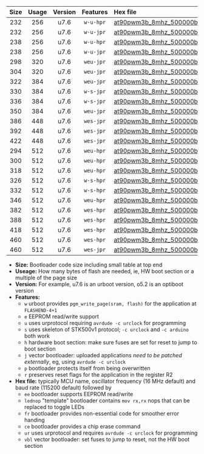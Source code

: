 |Size|Usage|Version|Features|Hex file|
|:-:|:-:|:-:|:-:|:--|
|232|256|u7.6|`w-u-hpr`|[at90pwm3b_8mhz_500000bps_ur.hex](https://raw.githubusercontent.com/stefanrueger/urboot/main//at90pwm3b_8mhz_500000bps_ur.hex)|
|232|256|u7.6|`w-u-jpr`|[at90pwm3b_8mhz_500000bps_ur_vbl.hex](https://raw.githubusercontent.com/stefanrueger/urboot/main//at90pwm3b_8mhz_500000bps_ur_vbl.hex)|
|238|256|u7.6|`w-u-hpr`|[at90pwm3b_8mhz_500000bps_lednop_ur.hex](https://raw.githubusercontent.com/stefanrueger/urboot/main//at90pwm3b_8mhz_500000bps_lednop_ur.hex)|
|238|256|u7.6|`w-u-jpr`|[at90pwm3b_8mhz_500000bps_lednop_ur_vbl.hex](https://raw.githubusercontent.com/stefanrueger/urboot/main//at90pwm3b_8mhz_500000bps_lednop_ur_vbl.hex)|
|298|320|u7.6|`weu-jpr`|[at90pwm3b_8mhz_500000bps_ee_ur_vbl.hex](https://raw.githubusercontent.com/stefanrueger/urboot/main//at90pwm3b_8mhz_500000bps_ee_ur_vbl.hex)|
|304|320|u7.6|`weu-jpr`|[at90pwm3b_8mhz_500000bps_ee_lednop_ur_vbl.hex](https://raw.githubusercontent.com/stefanrueger/urboot/main//at90pwm3b_8mhz_500000bps_ee_lednop_ur_vbl.hex)|
|322|384|u7.6|`weu-jpr`|[at90pwm3b_8mhz_500000bps_ee_lednop_fr_ur_vbl.hex](https://raw.githubusercontent.com/stefanrueger/urboot/main//at90pwm3b_8mhz_500000bps_ee_lednop_fr_ur_vbl.hex)|
|330|384|u7.6|`w-s-jpr`|[at90pwm3b_8mhz_500000bps_vbl.hex](https://raw.githubusercontent.com/stefanrueger/urboot/main//at90pwm3b_8mhz_500000bps_vbl.hex)|
|336|384|u7.6|`w-s-jpr`|[at90pwm3b_8mhz_500000bps_lednop_vbl.hex](https://raw.githubusercontent.com/stefanrueger/urboot/main//at90pwm3b_8mhz_500000bps_lednop_vbl.hex)|
|350|384|u7.6|`weu-jpr`|[at90pwm3b_8mhz_500000bps_ee_lednop_fr_ce_ur_vbl.hex](https://raw.githubusercontent.com/stefanrueger/urboot/main//at90pwm3b_8mhz_500000bps_ee_lednop_fr_ce_ur_vbl.hex)|
|386|448|u7.6|`wes-jpr`|[at90pwm3b_8mhz_500000bps_ee_vbl.hex](https://raw.githubusercontent.com/stefanrueger/urboot/main//at90pwm3b_8mhz_500000bps_ee_vbl.hex)|
|392|448|u7.6|`wes-jpr`|[at90pwm3b_8mhz_500000bps_ee_lednop_vbl.hex](https://raw.githubusercontent.com/stefanrueger/urboot/main//at90pwm3b_8mhz_500000bps_ee_lednop_vbl.hex)|
|422|448|u7.6|`wes-jpr`|[at90pwm3b_8mhz_500000bps_ee_lednop_fr_vbl.hex](https://raw.githubusercontent.com/stefanrueger/urboot/main//at90pwm3b_8mhz_500000bps_ee_lednop_fr_vbl.hex)|
|294|512|u7.6|`weu-hpr`|[at90pwm3b_8mhz_500000bps_ee_ur.hex](https://raw.githubusercontent.com/stefanrueger/urboot/main//at90pwm3b_8mhz_500000bps_ee_ur.hex)|
|300|512|u7.6|`weu-hpr`|[at90pwm3b_8mhz_500000bps_ee_lednop_ur.hex](https://raw.githubusercontent.com/stefanrueger/urboot/main//at90pwm3b_8mhz_500000bps_ee_lednop_ur.hex)|
|318|512|u7.6|`weu-hpr`|[at90pwm3b_8mhz_500000bps_ee_lednop_fr_ur.hex](https://raw.githubusercontent.com/stefanrueger/urboot/main//at90pwm3b_8mhz_500000bps_ee_lednop_fr_ur.hex)|
|326|512|u7.6|`w-s-hpr`|[at90pwm3b_8mhz_500000bps.hex](https://raw.githubusercontent.com/stefanrueger/urboot/main//at90pwm3b_8mhz_500000bps.hex)|
|332|512|u7.6|`w-s-hpr`|[at90pwm3b_8mhz_500000bps_lednop.hex](https://raw.githubusercontent.com/stefanrueger/urboot/main//at90pwm3b_8mhz_500000bps_lednop.hex)|
|346|512|u7.6|`weu-hpr`|[at90pwm3b_8mhz_500000bps_ee_lednop_fr_ce_ur.hex](https://raw.githubusercontent.com/stefanrueger/urboot/main//at90pwm3b_8mhz_500000bps_ee_lednop_fr_ce_ur.hex)|
|382|512|u7.6|`wes-hpr`|[at90pwm3b_8mhz_500000bps_ee.hex](https://raw.githubusercontent.com/stefanrueger/urboot/main//at90pwm3b_8mhz_500000bps_ee.hex)|
|388|512|u7.6|`wes-hpr`|[at90pwm3b_8mhz_500000bps_ee_lednop.hex](https://raw.githubusercontent.com/stefanrueger/urboot/main//at90pwm3b_8mhz_500000bps_ee_lednop.hex)|
|418|512|u7.6|`wes-hpr`|[at90pwm3b_8mhz_500000bps_ee_lednop_fr.hex](https://raw.githubusercontent.com/stefanrueger/urboot/main//at90pwm3b_8mhz_500000bps_ee_lednop_fr.hex)|
|460|512|u7.6|`wes-hpr`|[at90pwm3b_8mhz_500000bps_ee_lednop_fr_ce.hex](https://raw.githubusercontent.com/stefanrueger/urboot/main//at90pwm3b_8mhz_500000bps_ee_lednop_fr_ce.hex)|
|460|512|u7.6|`wes-jpr`|[at90pwm3b_8mhz_500000bps_ee_lednop_fr_ce_vbl.hex](https://raw.githubusercontent.com/stefanrueger/urboot/main//at90pwm3b_8mhz_500000bps_ee_lednop_fr_ce_vbl.hex)|

- **Size:** Bootloader code size including small table at top end
- **Useage:** How many bytes of flash are needed, ie, HW boot section or a multiple of the page size
- **Version:** For example, u7.6 is an urboot version, o5.2 is an optiboot version
- **Features:**
  + `w` urboot provides `pgm_write_page(sram, flash)` for the application at `FLASHEND-4+1`
  + `e` EEPROM read/write support
  + `u` uses urprotocol requiring `avrdude -c urclock` for programming
  + `s` uses skeleton of STK500v1 protocol; `-c urclock` and `-c arduino` both work
  + `h` hardware boot section: make sure fuses are set for reset to jump to boot section
  + `j` vector bootloader: uploaded applications *need to be patched externally*, eg, using `avrdude -c urclock`
  + `p` bootloader protects itself from being overwritten
  + `r` preserves reset flags for the application in the register R2
- **Hex file:** typically MCU name, oscillator frequency (16 MHz default) and baud rate (115200 default) followed by
  + `ee` bootloader supports EEPROM read/write
  + `lednop` "template" bootloader contains `mov rx,rx` nops that can be replaced to toggle LEDs
  + `fr` bootloader provides non-essential code for smoother error handing
  + `ce` bootloader provides a chip erase command
  + `ur` uses urprotocol and requires `avrdude -c urclock` for programming
  + `vbl` vector bootloader: set fuses to jump to reset, not the HW boot section
